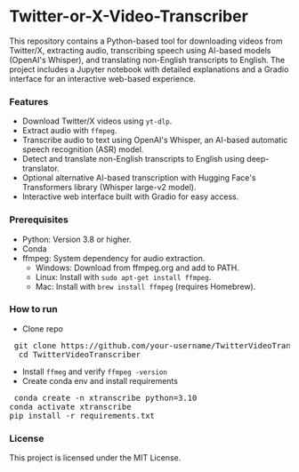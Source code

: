 # Twitter-or-X-Video-Transcriber

This repository contains a Python-based tool for downloading videos from Twitter/X, extracting audio, transcribing speech using AI-based models (OpenAI's Whisper), and translating non-English transcripts to English. The project includes a Jupyter notebook with detailed explanations and a Gradio interface for an interactive web-based experience.

### Features

- Download Twitter/X videos using `yt-dlp`.
- Extract audio with `ffmpeg`.
- Transcribe audio to text using OpenAI's Whisper, an AI-based automatic speech recognition (ASR) model.
- Detect and translate non-English transcripts to English using deep-translator.
- Optional alternative AI-based transcription with Hugging Face's Transformers library (Whisper large-v2 model).
- Interactive web interface built with Gradio for easy access.


### Prerequisites
- Python: Version 3.8 or higher.
- Conda
- ffmpeg: System dependency for audio extraction.
  - Windows: Download from ffmpeg.org and add to PATH.
  - Linux: Install with `sudo apt-get install ffmpeg`.
  - Mac: Install with `brew install ffmpeg` (requires Homebrew).
 
### How to run

- Clone repo
<pre lang="markdown"> git clone https://github.com/your-username/TwitterVideoTranscriber.git 
  cd TwitterVideoTranscriber  </pre>

- Install `ffmeg` and verify
  `ffmpeg -version`
- Create conda env and install requirements
<pre lang="markdown"> conda create -n xtranscribe python=3.10
conda activate xtranscribe 
pip install -r requirements.txt </pre>

### License

This project is licensed under the MIT License.

